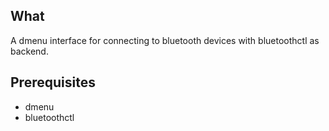 ## What

A dmenu interface for connecting to bluetooth devices with bluetoothctl as
backend.

## Prerequisites

- dmenu
- bluetoothctl
